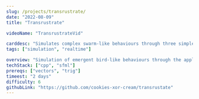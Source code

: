 ```yaml
---
slug: /projects/transrustrate/
date: "2022-08-09"
title: "Transrustrate"

videoName: "TransrustrateVid"

carddesc: "Simulates complex swarm-like behaviours through three simple rules. An example of emergent behaviour."
tags: ["simulation", "realtime"]

overview: "Simulation of emergent bird-like behaviours through the application of three simple rules"
techStack: ["cpp", "sfml"]
prereqs: ["vectors", "trig"]
timeest: "2 days"
difficulty: 6
githubLink: "https://github.com/cookies-xor-cream/transrustate"
---
```

